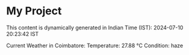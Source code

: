 # My Project

This content is dynamically generated in Indian Time (IST): 2024-07-10 20:23:42 IST


Current Weather in Coimbatore:
Temperature: 27.88 °C
Condition: haze
